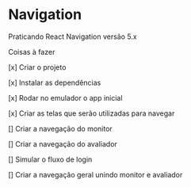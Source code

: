 # Navigation
Praticando React Navigation versão 5.x

Coisas à fazer

[x] Criar o projeto

[x] Instalar as dependências 

[x] Rodar no emulador o app inicial

[x] Criar as telas que serão utilizadas para navegar

[] Criar a navegação do monitor

[] Criar a navegação do avaliador

[] Simular o fluxo de login

[] Criar a navegação geral unindo monitor e avaliador
